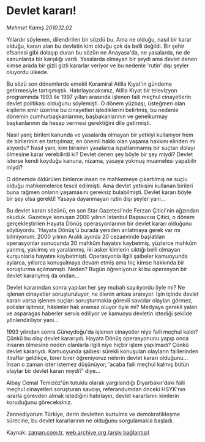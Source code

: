 # Devlet kararı!

*Mehmet Kamış 2010.12.02*

<td class="columnist-detail">
<p>Yıllardır söylenen, dilendirilen bir sözdü bu. Ama ne olduğu, nasıl bir karar olduğu, kararı alan bu devletin kim olduğu çok da belli değildi. Bir şehir efsanesi gibi dolaşıp duran bu sözün ne Anayasa'da, ne yasalarda, ne de kanunlarda bir karşılığı vardı. Yasalarda olmayan bir şeydi ama devlet denen kimse arada bir gizli gizli kararlar veriyor ve bu nedenle 'rutin' dışı şeyler oluyordu ülkede.</p>
<p><p>Bu sözü son dönemlerde emekli Koramiral Atilla Kıyat'ın gündeme getirmesiyle tartışmıştık. Hatırlayacaksınız, Atilla Kıyat bir televizyon programında 1993 ile 1997 yılları arasında işlenen faili meçhul cinayetlerin devlet politikası olduğunu söylemişti. O dönem yüzbaşı, üsteğmen olan kişilerin emir üzerine bu cinayetleri işlediklerini belirtmiş, bu nedenle dönemin cumhurbaşkanlarının, başbakanlarının ve genelkurmay başkanlarının da hesap vermesi gerektiğini dile getirmişti. 
<p>Nasıl yani; birileri kanunda ve yasalarda olmayan bir yetkiyi kullanıyor hem de birilerinin en tartışılmaz, en önemli hakkı olan yaşama hakkını elinden mi alıyordu? Nasıl yani; kim birisinin yasalarca ispatlanmamış bir suçtan dolayı ölmesine karar verebilirdi ki? Devlet denen şey böyle bir şey miydi? Devlet isterse kendi koyduğu kanuna, nizama, yasaya yokmuş muamelesi yapabilir miydi?
<p>O dönemde öldürülen binlerce insan ne mahkemeye çıkartılmış ne suçlu olduğu mahkemelerce tescil edilmişti. Ama devlet yetkisini kullanan birileri buna rağmen onların yaşamasını gereksiz bulabilmişti. Devlet kararı böyle bir şey olsa gerekti! Yasaya dayanmayan rutin dışı şeyler yani...
<p>Bu devlet kararı sözünü, en son Star Gazetesi'nde Ferzan Çitici'nin ağzından okuduk. Gazeteye konuşan 2000 yılının İstanbul Başsavcısı Çitici, o dönem gerçekleştirilen Hayata Dönüş operasyonlarının bir devlet kararı olduğunu söylüyordu. 'Hayata Dönüş'ü burada yeniden anlatmaya gerek var mı bilmiyorum. 2000 yılının Aralık ayında 20 cezaevinde başlatılan operasyonlar sonucunda 30 mahkûm hayatını kaybetmiş, yüzlerce mahkûm yanmış, yakılmış ve yaralanmış, iki asker kimlerin sıktığı belli olmayan kurşunlarla hayatını kaybetmişti. Operasyonla ilgili şaibeler kamuoyunda aylarca, yıllarca konuşulmaya devam etmiş ama hiç kimse hakkında bir soruşturma açılmamıştı. Neden? Bugün öğreniyoruz ki bu operasyon bir devlet kararıymış da ondan...
<p>Devlet kararından sonra yapılan her şey mubah sayılıyordu öyle mi? Ne işlenen cinayetler soruşturuluyor, ne ölenin arkası aranıyor. İşin içinde devlet kararı varsa işlenen suçları soruşturmakla görevli savcılar olayları görmez, polisler işitmez, hâkimler hak aramaz oluyor öyle mi? Medyaya gerekli yalan ve asparagas haberler servis ediliyor ve kamuoyu devletin istediği şekilde yönlendiriliyor yani...
<p>1993 yılından sonra Güneydoğu'da işlenen cinayetler niye faili meçhul kaldı? Çünkü bu olay devlet kararıydı. Hayata Dönüş operasyonunu yapıp onca insanın ölmesine neden olanlarla ilgili niye hiçbir işlem yapılmadı? Çünkü devlet kararıydı. Kamuoyunda şaibesi sürekli konuşulan olayların faillerinden itiraflar geldikçe, birer birer öğreniyoruz nelerin devlet kararı olduğunu... İnsan o zaman ister istemez düşünüyor; 'acaba faili meçhul kalmış bütün olaylar bir devlet kararı mıydı?' diye... 
<p>Albay Cemal Temizöz'ün tutuklu olarak yargılandığı Diyarbakır'daki faili meçhul cinayetleri soruşturan savcıyı, referandumdan önceki HSYK'nın ısrarla görevden almak istediğini hatırlayın, devlet kararlarını kimlerin koruduğunu göreceksiniz.
<p>Zannediyorum Türkiye, derin devletten kurtulma ve demokratikleşme sürecine, bu devlet kararlarının ne olduğunu sorgulamakla başladı. </p>
<a href="http://web.archive.org/web/20101206105323/mailto:m.kamis@zaman.com.tr">
</a></p></p></p></p></p></p></p></p></td>

Kaynak: [zaman.com.tr](http://zaman.com.tr/yazar.do?yazino=1059629), [web.archive.org (arşiv bağlantısı)](http://web.archive.org/web/20101206105323/http://www.zaman.com.tr:80/yazar.do?yazino=1059629)
